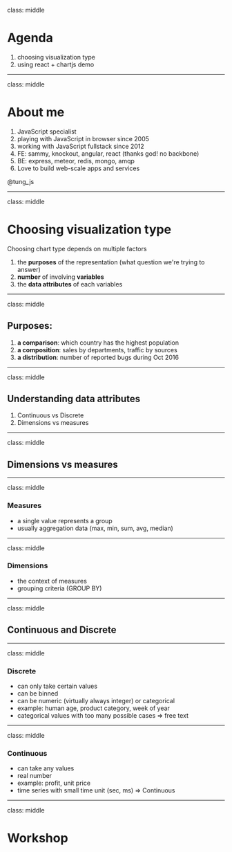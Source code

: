 class: middle

# Agenda

1. choosing visualization type
2. using react + chartjs demo

---
class: middle

# About me

1. JavaScript specialist
1. playing with JavaScript in browser since 2005
1. working with JavaScript fullstack since 2012
1. FE: sammy, knockout, angular, react (thanks god! no backbone)
1. BE: express, meteor, redis, mongo, amqp
1. Love to build web-scale apps and services

@tung_js

---
class: middle

# Choosing visualization type

Choosing chart type depends on multiple factors

1. the **purposes** of the representation (what question we're trying to answer)
2. **number** of involving **variables**
3. the **data attributes** of each variables

---
class: middle

## Purposes:

1. **a comparison**: which country has the highest population
2. **a composition**: sales by departments, traffic by sources
3. **a distribution**: number of reported bugs during Oct 2016

---
class: middle

## Understanding data attributes

1. Continuous vs Discrete
2. Dimensions vs measures

---
class: middle

## Dimensions vs measures

---
class: middle

### Measures
- a single value represents a group
- usually aggregation data (max, min, sum, avg, median)

---
class: middle

### Dimensions
- the context of measures
- grouping criteria (GROUP BY)

---
class: middle

## Continuous and Discrete

---
class: middle

### Discrete
- can only take certain values
- can be binned
- can be numeric (virtually always integer) or categorical
- example: human age, product category, week of year
- categorical values with too many possible cases => free text

---
class: middle

### Continuous
- can take any values
- real number
- example: profit, unit price
- time series with small time unit (sec, ms) => Continuous

---
class: middle

# Workshop
